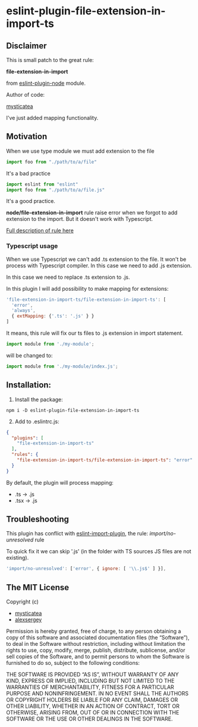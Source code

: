 # eslint-plugin-file-extension-in-import-ts

## Disclaimer

This is small patch to the great rule:

**file-extension-in-import**

from [eslint-plugin-node](https://github.com/mysticatea/eslint-plugin-node/) module.

Author of code:

[mysticatea](https://github.com/mysticatea)

I've just added mapping functionality.

## Motivation

When we use type module we must add extension to the file

```js
import foo from "./path/to/a/file"
```
It's a bad practice

```js
import eslint from "eslint"
import foo from "./path/to/a/file.js"
```

It's a good practice.

**node/file-extension-in-import** rule raise error when we forgot to add extension to the import. But it doesn't work with Typescript.

[Full description of rule here](https://github.com/mysticatea/eslint-plugin-node/blob/master/docs/rules/file-extension-in-import.md)

### Typescript usage

When we use Typescript we can't add .ts extension to the file. It won't be process with Typescript compiler. In this case we need to add .js extension.

In this case we need to replace .ts extension to .js.

In this plugin I will add possibility to make mapping for extensions:

```js
'file-extension-in-import-ts/file-extension-in-import-ts': [
  'error',
  'always',
  { extMapping: {'.ts': '.js' } }
]
```

It means, this rule will fix our ts files to .js extension in import statement.

```js
import module from './my-module';
```

will be changed to:

```js
import module from './my-module/index.js';
```

## Installation:

1. Install the package:
```shell
npm i -D eslint-plugin-file-extension-in-import-ts
```

2. Add to .eslintrc.js:
```json
{
  "plugins": [
    "file-extension-in-import-ts"
  ],
  "rules": {
    "file-extension-in-import-ts/file-extension-in-import-ts": "error"
  }
}
```

By default, the plugin will process mapping:

- .ts -> .js
- .tsx -> .js

## Troubleshooting

This plugin has conflict with [eslint-import-plugin](https://www.npmjs.com/package/eslint-plugin-import), the rule: *import/no-unresolved* rule

To quick fix it we can skip '.js' (in the folder with TS sources JS files are not existing).

```js
'import/no-unresolved': ['error', { ignore: [ '\\.js$' ] }],
```

## The MIT License

Copyright (c)
- [mysticatea](https://github.com/mysticatea)
- [alexsergey](https://github.com/AlexSergey)

Permission is hereby granted, free of charge, to any person obtaining a copy of this software and associated
documentation files (the “Software”), to deal in the Software without restriction, including without limitation the
rights to use, copy, modify, merge, publish, distribute, sublicense, and/or sell copies of the Software, and to permit
persons to whom the Software is furnished to do so, subject to the following conditions:

THE SOFTWARE IS PROVIDED “AS IS”, WITHOUT WARRANTY OF ANY KIND, EXPRESS OR IMPLIED, INCLUDING BUT NOT LIMITED TO THE
WARRANTIES OF MERCHANTABILITY, FITNESS FOR A PARTICULAR PURPOSE AND NONINFRINGEMENT. IN NO EVENT SHALL THE AUTHORS OR
COPYRIGHT HOLDERS BE LIABLE FOR ANY CLAIM, DAMAGES OR OTHER LIABILITY, WHETHER IN AN ACTION OF CONTRACT, TORT OR
OTHERWISE, ARISING FROM, OUT OF OR IN CONNECTION WITH THE SOFTWARE OR THE USE OR OTHER DEALINGS IN THE SOFTWARE.
